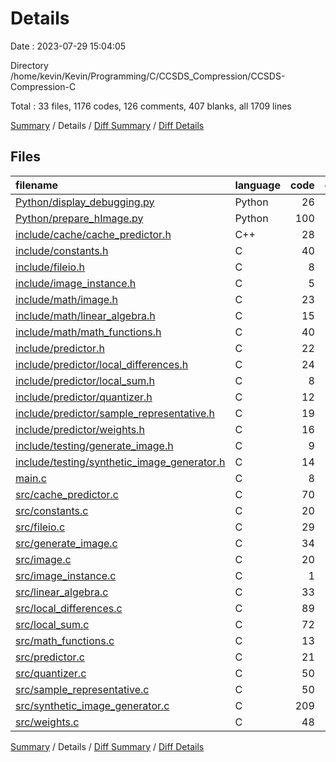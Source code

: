 # Details

Date : 2023-07-29 15:04:05

Directory /home/kevin/Kevin/Programming/C/CCSDS_Compression/CCSDS-Compression-C

Total : 33 files,  1176 codes, 126 comments, 407 blanks, all 1709 lines

[Summary](results.md) / Details / [Diff Summary](diff.md) / [Diff Details](diff-details.md)

## Files
| filename | language | code | comment | blank | total |
| :--- | :--- | ---: | ---: | ---: | ---: |
| [Python/display_debugging.py](/Python/display_debugging.py) | Python | 26 | 0 | 16 | 42 |
| [Python/prepare_hImage.py](/Python/prepare_hImage.py) | Python | 100 | 10 | 30 | 140 |
| [include/cache/cache_predictor.h](/include/cache/cache_predictor.h) | C++ | 28 | 0 | 14 | 42 |
| [include/constants.h](/include/constants.h) | C | 40 | 13 | 23 | 76 |
| [include/fileio.h](/include/fileio.h) | C | 8 | 0 | 6 | 14 |
| [include/image_instance.h](/include/image_instance.h) | C | 5 | 0 | 4 | 9 |
| [include/math/image.h](/include/math/image.h) | C | 23 | 10 | 12 | 45 |
| [include/math/linear_algebra.h](/include/math/linear_algebra.h) | C | 15 | 0 | 12 | 27 |
| [include/math/math_functions.h](/include/math/math_functions.h) | C | 40 | 5 | 20 | 65 |
| [include/predictor.h](/include/predictor.h) | C | 22 | 51 | 16 | 89 |
| [include/predictor/local_differences.h](/include/predictor/local_differences.h) | C | 24 | 0 | 11 | 35 |
| [include/predictor/local_sum.h](/include/predictor/local_sum.h) | C | 8 | 0 | 4 | 12 |
| [include/predictor/quantizer.h](/include/predictor/quantizer.h) | C | 12 | 2 | 8 | 22 |
| [include/predictor/sample_representative.h](/include/predictor/sample_representative.h) | C | 19 | 0 | 12 | 31 |
| [include/predictor/weights.h](/include/predictor/weights.h) | C | 16 | 0 | 10 | 26 |
| [include/testing/generate_image.h](/include/testing/generate_image.h) | C | 9 | 0 | 5 | 14 |
| [include/testing/synthetic_image_generator.h](/include/testing/synthetic_image_generator.h) | C | 14 | 0 | 11 | 25 |
| [main.c](/main.c) | C | 8 | 0 | 6 | 14 |
| [src/cache_predictor.c](/src/cache_predictor.c) | C | 70 | 3 | 14 | 87 |
| [src/constants.c](/src/constants.c) | C | 20 | 0 | 8 | 28 |
| [src/fileio.c](/src/fileio.c) | C | 29 | 0 | 11 | 40 |
| [src/generate_image.c](/src/generate_image.c) | C | 34 | 18 | 20 | 72 |
| [src/image.c](/src/image.c) | C | 20 | 0 | 4 | 24 |
| [src/image_instance.c](/src/image_instance.c) | C | 1 | 0 | 2 | 3 |
| [src/linear_algebra.c](/src/linear_algebra.c) | C | 33 | 0 | 9 | 42 |
| [src/local_differences.c](/src/local_differences.c) | C | 89 | 0 | 16 | 105 |
| [src/local_sum.c](/src/local_sum.c) | C | 72 | 2 | 8 | 82 |
| [src/math_functions.c](/src/math_functions.c) | C | 13 | 0 | 4 | 17 |
| [src/predictor.c](/src/predictor.c) | C | 21 | 0 | 6 | 27 |
| [src/quantizer.c](/src/quantizer.c) | C | 50 | 0 | 13 | 63 |
| [src/sample_representative.c](/src/sample_representative.c) | C | 50 | 11 | 18 | 79 |
| [src/synthetic_image_generator.c](/src/synthetic_image_generator.c) | C | 209 | 1 | 44 | 254 |
| [src/weights.c](/src/weights.c) | C | 48 | 0 | 10 | 58 |

[Summary](results.md) / Details / [Diff Summary](diff.md) / [Diff Details](diff-details.md)